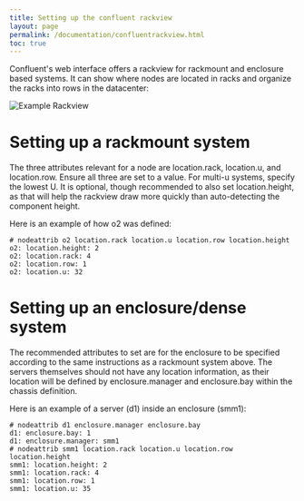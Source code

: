 ```yaml
---
title: Setting up the confluent rackview
layout: page
permalink: /documentation/confluentrackview.html
toc: true
---
```


Confluent's web interface offers a rackview for rackmount and enclosure based systems. It can show where nodes are located in
racks and organize the racks into rows in the datacenter:

![Example Rackview]({{site.baseurl}}/assets/rackview.png)

# Setting up a rackmount system

The three attributes relevant for a node are location.rack, location.u, and location.row. Ensure all three are set to a value. For multi-u systems, specify the lowest U. It is optional, though
recommended to also set location.height, as that will help the rackview draw more quickly than auto-detecting the component height.

Here is an example of how o2 was defined:

    # nodeattrib o2 location.rack location.u location.row location.height
    o2: location.height: 2
    o2: location.rack: 4
    o2: location.row: 1
    o2: location.u: 32


# Setting up an enclosure/dense system

The recommended attributes to set are for the enclosure to be specified according to the same instructions as a rackmount system above. The servers themselves
should not have any location information, as their location will be defined by enclosure.manager and enclosure.bay within the chassis definition.

Here is an example of a server (d1) inside an enclosure (smm1):

    # nodeattrib d1 enclosure.manager enclosure.bay
    d1: enclosure.bay: 1
    d1: enclosure.manager: smm1
    # nodeattrib smm1 location.rack location.u location.row location.height
    smm1: location.height: 2
    smm1: location.rack: 4
    smm1: location.row: 1
    smm1: location.u: 35



